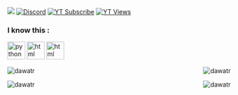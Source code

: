 ![](https://komarev.com/ghpvc/?username=dawatr&color=brightgreen) 
[![ Discord ](https://img.shields.io/badge/chat-on%20discord-7289da.svg)](https://discord.com/users/773998762884333578)
<a href="https://www.youtube.com/channel/UClnm4kLZvGQAXNRz0C7PRAg"><img src="https://img.shields.io/youtube/channel/subscribers/UClnm4kLZvGQAXNRz0C7PRAg?color=orangescribe&logorColor=Yourbescribe&logorColor=Yourbescribe&logor=Yourbescribe&logor=Yourbescribe&logor=Yourbescript&logor=Yourbescript&logor=Yourbescript&logor= =flat" alt="YT Subscribe"/></a>
<a href="https://www.youtube.com/channel/UClnm4kLZvGQAXNRz0C7PRAg"><img src="https://img.shields.io/youtube/channel/views/UClnm4kLZvGQAXNRz0C7PRAg?color=orange&logo&logoColor=Viewtus =flat" alt="YT Views"/></a>

 
<h3 align="left">I know this :</h3>
<p>
 <img src="https://upload.wikimedia.org/wikipedia/commons/thumb/c/c3/Python-logo-notext.svg/800px-Python-logo-notext.svg.png" alt="python" width="40" height="40"/>
 <img src="https://cdn-icons-png.flaticon.com/512/732/732212.png" alt="html" width="40" height="40"/>
 <img src="https://static-00.iconduck.com/assets.00/file-type-css-icon-451x512-eftbqujz.png" alt="html" width="40" height="40"/>
</p>
<p>
 <img align="center" src="https://github-readme-stats.vercel.app/api/top-langs?username=dawatr&show_icons=true&locale=en&layout=compact" alt="dawatr"/>
 <img align="right" src="https://github-readme-stats.vercel.app/api?username=dawatr&show_icons=true&locale=en" alt="dawatr"/>
 <br>
</p>

<p>
 <img align="right" src="https://github-readme-streak-stats.herokuapp.com/?user=dawatr&" alt="dawatr"/>
</p>
<p align="left">
<img src="https://github-profile-trophy.vercel.app/?username=dawatr" alt="dawatr"/>
</p>
